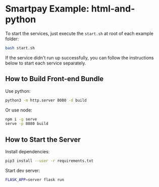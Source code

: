 # Smartpay Example: html-and-python

To start the services, just execute the `start.sh` at root of each example folder:

```bash
bash start.sh
```

If the service didn't run up successfully, you can follow the instructions below to start each service separately.

## How to Build Front-end Bundle

Use python:

```bash
python3 -m http.server 8080 -d build
```

Or use node:

```bash
npm i -g serve
serve -p 8080 build
```

## How to Start the Server

Install dependencies:

```bash
pip3 install --user -r requirements.txt
```

Start dev server:

```bash
FLASK_APP=server flask run
```
